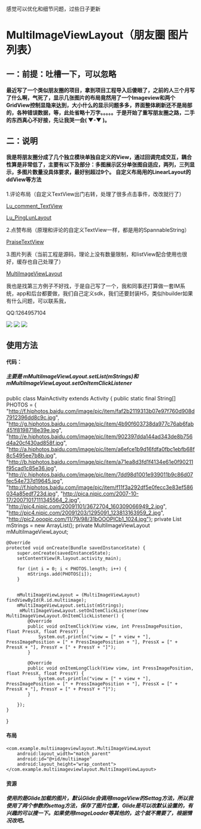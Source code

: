 感觉可以优化和细节问题，过些日子更新

# MultiImageViewLayout（朋友圈 图片列表）
## 一：前提：吐槽一下，可以忽略
#### 最近写了一个类似朋友圈的项目，拿到项目工程导入后傻眼了，之前的人三个月写了什么啊，气死了，显示几张图片的布局竟然用了一个Imageview和两个GridView控制显隐来达到，大小什么的显示问题多多，界面整体刷新还不是局部的，各种错误数据，等，此处省略十万字。。。。。于是开始了重写朋友圈之路，二手的东西真心不好接，先让我哭一会( ▼-▼ )。

## 二：说明

#### 我是将朋友圈分成了几个独立模块单独自定义的View，通过回调完成交互，耦合性算是非常低了，主要有以下及部分：多图展示区分单张图自适应，两列，三列显示，多图片数量没具体要求，最好别超过9个。 自定义布局用的LinearLayout的ddView等方法

1.评论布局（自定义TextView出门右转，处理了很多点击事件，改改就行了）

[Lu_comment_TextView](https://github.com/hnsugar/Lu_comment_TextView/)

[Lu_PingLunLayout](https://github.com/hnsugar/lu_pinglunlayout/)

2.点赞布局（原理和评论的自定义TextView一样，都是用的SpannableString）

[PraiseTextView](https://github.com/hnsugar/PraiseTextView/)
 
 
3.图片列表（当前工程是源码，理论上没有数量限制，和listView配合使用也很好，缓存也自己处理了）

[MultiImageViewLayout](https://github.com/hnsugar/MultiImageViewLayout/)

我也是找第三方例子不好找，于是自己写了一个，我和同事还打算做一套IM系统，app和后台都要做，我们自己定义sdk，我们还要封装H5，类似hbuilder如果有什么问题，可以联系我，

QQ:1264957104

![](https://github.com/hnsugar/MultiImageViewLayout/blob/master/jdfw.gif)
![](https://github.com/hnsugar/MultiImageViewLayout/blob/master/picture.png)
![](http://i.imgur.com/BDFkB82.png)
## 使用方法
#### 代码：  
##### 主要是 mMultiImageViewLayout.setList(mStrings)和 mMultiImageViewLayout.setOnItemClickListener


public class MainActivity extends Activity {
    public static final String[] PHOTOS = {
            "http://f.hiphotos.baidu.com/image/pic/item/faf2b2119313b07e97f760d908d7912396dd8c9c.jpg",
            "http://g.hiphotos.baidu.com/image/pic/item/4b90f603738da977c76ab6fab451f8198718e39e.jpg",
            "http://e.hiphotos.baidu.com/image/pic/item/902397dda144ad343de8b756d4a20cf430ad858f.jpg",
            "http://a.hiphotos.baidu.com/image/pic/item/a6efce1b9d16fdfa0fbc1ebfb68f8c5495ee7b8b.jpg",
            "http://b.hiphotos.baidu.com/image/pic/item/a71ea8d3fd1f4134e61e0f90211f95cad1c85e36.jpg",
            "http://c.hiphotos.baidu.com/image/pic/item/7dd98d1001e939011b9c86d07fec54e737d19645.jpg",
            "http://f.hiphotos.baidu.com/image/pic/item/f11f3a292df5e0fecc3e83ef586034a85edf723d.jpg",
            "http://pica.nipic.com/2007-10-17/20071017111345564_2.jpg",
            "http://pic4.nipic.com/20091101/3672704_160309066949_2.jpg",
            "http://pic4.nipic.com/20091203/1295091_123813163959_2.jpg",
            "http://pic2.ooopic.com/11/79/98/31bOOOPICb1_1024.jpg"};
    private List<String> mStrings = new ArrayList<String>();
    private MultiImageViewLayout mMultiImageViewLayout;

    @Override
    protected void onCreate(Bundle savedInstanceState) {
        super.onCreate(savedInstanceState);
        setContentView(R.layout.activity_main);

        for (int i = 0; i < PHOTOS.length; i++) {
            mStrings.add(PHOTOS[i]);
        }


        mMultiImageViewLayout = (MultiImageViewLayout) findViewById(R.id.multiimage);
        mMultiImageViewLayout.setList(mStrings);
         mMultiImageViewLayout.setOnItemClickListener(new MultiImageViewLayout.OnItemClickListener() {
            @Override
            public void onItemClick(View view, int PressImagePosition, float PressX, float PressY) {
                System.out.println("view = [" + view + "], PressImagePosition = [" + PressImagePosition + "], PressX = [" + PressX + "], PressY = [" + PressY + "]");
            }

            @Override
            public void onItemLongClick(View view, int PressImagePosition, float PressX, float PressY) {
                System.out.println("view = [" + view + "], PressImagePosition = [" + PressImagePosition + "], PressX = [" + PressX + "], PressY = [" + PressY + "]");
            }

        });
    }
}


#### 布局
<?xml version="1.0" encoding="utf-8"?>
<!--
  ~ Copyright (c) 2016. Lu Jianchao
  -->

<RelativeLayout
    xmlns:android="http://schemas.android.com/apk/res/android"
    xmlns:tools="http://schemas.android.com/tools"
    android:layout_width="match_parent"
    android:layout_height="match_parent"
    tools:context="com.example.multiimageviewlayout.MainActivity">

    <com.example.multiimageviewlayout.MultiImageViewLayout
        android:layout_width="match_parent"
        android:id="@+id/multiimage"
        android:layout_height="wrap_content"></com.example.multiimageviewlayout.MultiImageViewLayout>
</RelativeLayout>

#### 资源
##### 使用的是Glide加载的图片，默认Glide会调用ImageView的Settag方法，所以我使用了两个参数的settag方法，保存了图片位置，Glide是可以改默认设置的，有兴趣的可以搜一下。如果使用ImageLoader等其他的，这个就不需要了，根据情况改吧。
<resources>
  <item type="id" name="FriendLife_Position"/>
</resources>
